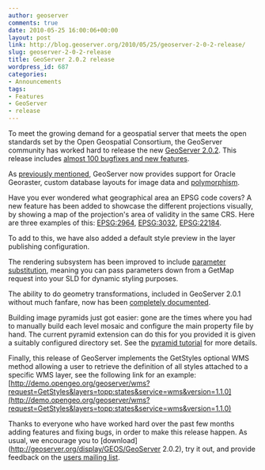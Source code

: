 ```yaml
---
author: geoserver
comments: true
date: 2010-05-25 16:00:06+00:00
layout: post
link: http://blog.geoserver.org/2010/05/25/geoserver-2-0-2-release/
slug: geoserver-2-0-2-release
title: GeoServer 2.0.2 release
wordpress_id: 687
categories:
- Announcements
tags:
- Features
- GeoServer
- release
---
```


To meet the growing demand for a geospatial server that meets the open standards set by the Open Geospatial Consortium, the GeoServer community has worked hard to release the new [GeoServer 2.0.2](http://geoserver.org/display/GEOS/GeoServer+2.0.2).  This release includes [almost 100 bugfixes and new features](http://jira.codehaus.org/secure/ReleaseNote.jspa?projectId=10311&version=16040).

As [previously mentioned](http://blog.geoserver.org/2010/05/17/oracle-georaster-custom-jdbc-access), GeoServer now provides support for Oracle Georaster, custom database layouts for image data and [polymorphism](http://blog.geoserver.org/2010/05/25/polymorphism-in-application-schema/).

Have you ever wondered what geographical area an EPSG code covers? A new feature has been added to showcase the different projections visually, by showing a map of the projection's area of validity in the same CRS.  Here are three examples of this: [EPSG:2964](http://demo.opengeo.org/geoserver/web/?wicket:bookmarkablePage=:org.geoserver.web.demo.SRSDescriptionPage&code=EPSG:2964), [EPSG:3032](http://demo.opengeo.org/geoserver/web/?wicket:bookmarkablePage=:org.geoserver.web.demo.SRSDescriptionPage&code=EPSG:3032), [EPSG:22184](http://demo.opengeo.org/geoserver/web/?wicket:bookmarkablePage=:org.geoserver.web.demo.SRSDescriptionPage&code=EPSG:22184).

To add to this, we have also added a default style preview in the layer publishing configuration.

The rendering subsystem has been improved to include [parameter substitution](http://docs.geoserver.org/stable/en/user/styling/sld-extensions/substitution.html), meaning you can pass parameters down from a GetMap request into your SLD for dynamic styling purposes.

The ability to do geometry transformations, included in GeoServer 2.0.1 without much fanfare, now has been [completely documented](http://docs.geoserver.org/stable/en/user/styling/sld-extensions/geometry-transformations.html).

Building image pyramids just got easier: gone are the times where you had to manually build each level mosaic and configure the main property file by hand.  The current pyramid extension can do this for you provided it is given a suitably configured directory set. See the [pyramid tutorial](http://docs.geoserver.org/stable/en/user/tutorials/imagepyramid/imagepyramid.html) for more details.

Finally, this release of GeoServer implements the GetStyles optional WMS method allowing a user to retrieve the definition of all styles attached to a specific WMS layer, see the following link for an example:
[http://demo.opengeo.org/geoserver/wms?request=GetStyles&layers=topp:states&service=wms&version=1.1.0](http://demo.opengeo.org/geoserver/wms?request=GetStyles&layers=topp:states&service=wms&version=1.1.0)

Thanks to everyone who have worked hard over the past few months adding features and fixing bugs, in order to make this release happen.  As usual, we encourage you to [download](http://geoserver.org/display/GEOS/GeoServer 2.0.2), try it out, and provide feedback on the [users mailing list](https://lists.sourceforge.net/lists/listinfo/geoserver-users).
